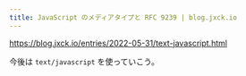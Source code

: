 ```yaml
---
title: JavaScript のメディアタイプと RFC 9239 | blog.jxck.io
---
```


https://blog.jxck.io/entries/2022-05-31/text-javascript.html

今後は `text/javascript` を使っていこう。

